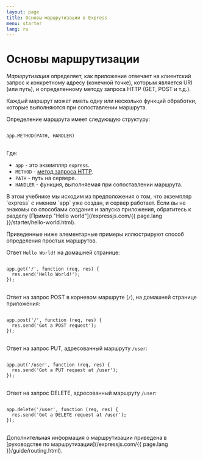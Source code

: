 ```yaml
---
layout: page
title: Основы маршрутизации в Express
menu: starter
lang: ru
---
```


# Основы маршрутизации

*Маршрутизация* определяет, как приложение отвечает на клиентский запрос к конкретному адресу (конечной точке), которым является URI (или путь), и определенному методу запроса HTTP (GET, POST и т.д.).

Каждый маршрут может иметь одну или несколько функций обработки, которые выполняются при сопоставлении маршрута.

Определение маршрута имеет следующую структуру:
<pre>
<code class="language-javascript" translate="no">
app.METHOD(PATH, HANDLER)
</code>
</pre>

Где:

- `app` - это экземпляр `express`.
- `METHOD` - [метод запроса HTTP](http://en.wikipedia.org/wiki/Hypertext_Transfer_Protocol).
- `PATH` - путь на сервере.
- `HANDLER` - функция, выполняемая при сопоставлении маршрута.

<div class="doc-box doc-notice" markdown="1">
В этом учебнике мы исходим из предположения о том, что экземпляр `express` с именем `app` уже создан, и сервер работает. Если вы не знакомы со способами создания и запуска приложения, обратитесь к разделу [Пример "Hello world"](/expressjs.com/{{ page.lang }}/starter/hello-world.html).
</div>

Приведенные ниже элементарные примеры иллюстрируют способ определения простых маршрутов.

Ответ `Hello World!` на домашней странице:

<pre>
<code class="language-javascript" translate="no">
app.get('/', function (req, res) {
  res.send('Hello World!');
});
</code>
</pre>

Ответ на запрос POST в корневом маршруте (`/`), на домашней странице приложения:

<pre>
<code class="language-javascript" translate="no">
app.post('/', function (req, res) {
  res.send('Got a POST request');
});
</code>
</pre>

Ответ на запрос PUT, адресованный маршруту `/user`:

<pre>
<code class="language-javascript" translate="no">
app.put('/user', function (req, res) {
  res.send('Got a PUT request at /user');
});
</code>
</pre>

Ответ на запрос DELETE, адресованный маршруту `/user`:

<pre>
<code class="language-javascript" translate="no">
app.delete('/user', function (req, res) {
  res.send('Got a DELETE request at /user');
});
</code>
</pre>

Дополнительная информация о маршрутизации приведена в [руководстве по маршрутизации](/expressjs.com/{{ page.lang }}/guide/routing.html).
